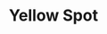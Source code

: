---
layout: recipe
title: Yellow Spot
category: Irish
subcategory: 
aged: 12
abv: 46
distillery: Spot Whiskey
distillery-location: Islay, UK
nose: Fleshy stone fruit on the nose, especially peach and apricot with hints of sherried dried fruit and Bourbon cask vanilla.
palate: The palate is equally fruity with a substantial body and a velvety texture.
finish: The finish is long and sweet with notes of marzipan and dried apricots.
tag:
    - irish
    - whiskey
    - single-pot-still
---